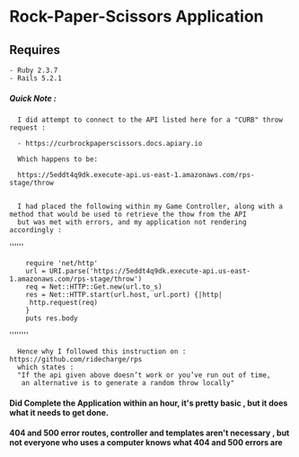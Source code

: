 # Rock-Paper-Scissors Application

## Requires

    - Ruby 2.3.7
    - Rails 5.2.1
    
##### Quick Note :
      I did attempt to connect to the API listed here for a "CURB" throw request :
      
      - https://curbrockpaperscissors.docs.apiary.io
     
      Which happens to be:
      
      https://5eddt4q9dk.execute-api.us-east-1.amazonaws.com/rps-stage/throw
      
      
      I had placed the following within my Game Controller, along with a method that would be used to retrieve the thow from the API
      but was met with errors, and my application not rendering accordingly :
''''''      
      
        require 'net/http'
        url = URI.parse('https://5eddt4q9dk.execute-api.us-east-1.amazonaws.com/rps-stage/throw')
        req = Net::HTTP::Get.new(url.to_s)
        res = Net::HTTP.start(url.host, url.port) {|http|
         http.request(req)
        }
        puts res.body
''''''''      
      
      Hence why I followed this instruction on : https://github.com/ridecharge/rps
      which states : 
      "If the api given above doesn’t work or you’ve run out of time, 
       an alternative is to generate a random throw locally"
    
      
      
#### Did Complete the Application within an hour, it's pretty basic , but it does what it needs to get done. 
#### 404 and 500 error routes, controller and templates aren't necessary , but not everyone who uses a computer knows what 404 and 500 errors are
      





